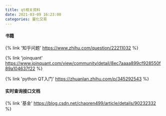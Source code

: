 ```yaml
---
title: qt相关资料
date: 2021-03-09 16:23:00
categories: 量化交易
---
```

#### 书籍
{% link '知乎问题' https://www.zhihu.com/question/22211032 %}  

{% link 'joinquant' https://www.joinquant.com/view/community/detail/8ec7aaaa899cf928550f89a104637f22 %}

{% link 'python QT入门' https://zhuanlan.zhihu.com/p/345292543 %}

#### 实时查询接口文档
{% link '基金' https://blog.csdn.net/chaoren499/article/details/90232332 %}